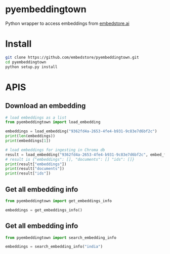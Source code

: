# pyembeddingtown

Python wrapper to access embeddings from [embedstore.ai](https://embedstore.ai)

# Install

```bash
git clone https://github.com/embedstore/pyembeddingtown.git
cd pyembeddingtown
python setup.py install
```

# APIS

## Download an embedding

```python
# load embeddings as a list
from pyembeddingtown import load_embedding

embeddings = load_embedding("9362fd4a-2653-4fe4-b931-9c83e7d6bf2c")
print(len(embeddings))
print(embeddings[1])

# load embeddings for ingesting in Chroma db
result = load_embedding("9362fd4a-2653-4fe4-b931-9c83e7d6bf2c", embed_for="chroma")
# result is {"embeddings": [], "documents": [] "ids": []}
print(result["embeddings"])
print(result["documents"])
print(result["ids"])
```

## Get all embedding info

```python
from pyembeddingtown import get_embeddings_info

embeddings = get_embeddings_info()
```

## Get all embedding info

```python
from pyembeddingtown import search_embedding_info

embeddings = search_embedding_info("india")
```